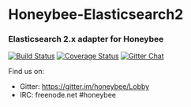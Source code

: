 # Honeybee-Elasticsearch2
### Elasticsearch 2.x adapter for Honeybee

[![Build Status](https://travis-ci.org/honeybee/elasticsearch2-adapter.svg?branch=master)](https://travis-ci.org/honeybee/elasticsearch2-adapter)
[![Coverage Status](https://coveralls.io/repos/github/honeybee/elasticsearch2-adapter/badge.svg?branch=master)](https://coveralls.io/github/honeybee/elasticsearch2-adapter?branch=master)
[![Gitter Chat](https://badges.gitter.im/Join%20Chat.svg)](https://gitter.im/honeybee/Lobby)

Find us on:

* Gitter: https://gitter.im/honeybee/Lobby
* IRC: freenode.net #honeybee
